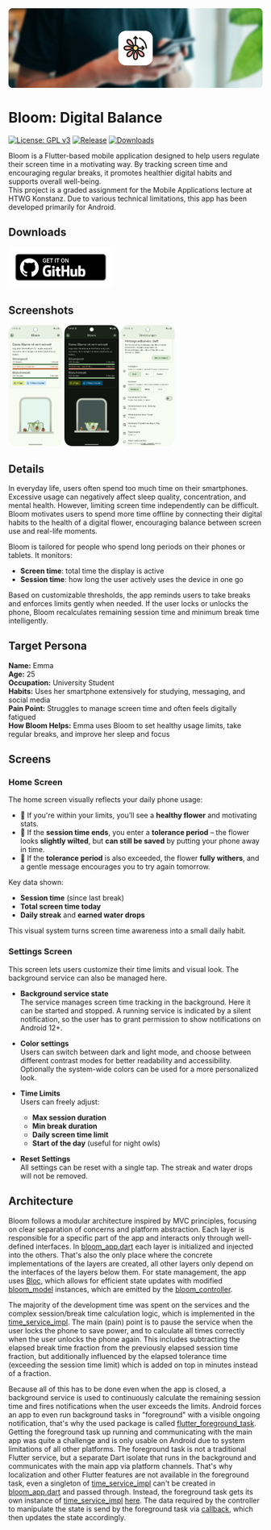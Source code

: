 <img src="assets/github/header.png" />

# Bloom: Digital Balance

[![License: GPL v3](https://img.shields.io/badge/License-GPLv3-blue.svg)](https://www.gnu.org/licenses/gpl-3.0)  [![Release](https://img.shields.io/github/v/release/patzly/bloom_flutter?label=Release)](https://github.com/patzly/bloom_flutter/releases)  [![Downloads](https://img.shields.io/github/downloads/patzly/bloom_flutter/total.svg?label=Downloads)](https://github.com/patzly/bloom_flutter/releases)

Bloom is a Flutter-based mobile application designed to help users regulate their screen time in a motivating way. By tracking screen time and encouraging regular breaks, it promotes healthier digital habits and supports overall well-being.  
This project is a graded assignment for the Mobile Applications lecture at HTWG Konstanz. Due to various technical limitations, this app has been developed primarily for Android.

## Downloads

<a href='https://github.com/patzly/bloom_flutter/releases'><img alt='Get it on GitHub' height="80" src='assets/github/badge_github.png'/></a>

## Screenshots

<a href="https://raw.githubusercontent.com/patzly/bloom_flutter/main/assets/github/screenshots/home_screen.png"><img src="assets/github/screenshots/home_screen.png" alt="Home Screen" height="240px"/></a>
<a href="https://raw.githubusercontent.com/patzly/bloom_flutter/main/assets/github/screenshots/settings_screen.png"><img src="assets/github/screenshots/dark_home_screen.png" alt="Settings Screen" height="240px"/></a>
<a href="https://raw.githubusercontent.com/patzly/bloom_flutter/main/assets/github/screenshots/settings_screen.png"><img src="assets/github/screenshots/settings_screen.png" alt="Settings Screen" height="240px"/></a>

## Details

In everyday life, users often spend too much time on their smartphones. Excessive usage can negatively affect sleep quality, concentration, and mental health. However, limiting screen time independently can be difficult.
Bloom motivates users to spend more time offline by connecting their digital habits to the health of a digital flower, encouraging balance between screen use and real-life moments.

Bloom is tailored for people who spend long periods on their phones or tablets. It monitors:

- **Screen time**: total time the display is active
- **Session time**: how long the user actively uses the device in one go

Based on customizable thresholds, the app reminds users to take breaks and enforces limits gently when needed. If the user locks or unlocks the phone, Bloom recalculates remaining session time and minimum break time intelligently.

## Target Persona

**Name:** Emma  
**Age:** 25  
**Occupation:** University Student  
**Habits:** Uses her smartphone extensively for studying, messaging, and social media  
**Pain Point:** Struggles to manage screen time and often feels digitally fatigued  
**How Bloom Helps:** Emma uses Bloom to set healthy usage limits, take regular breaks, and improve her sleep and focus

## Screens

### Home Screen

The home screen visually reflects your daily phone usage:

- 🌱 If you're within your limits, you’ll see a **healthy flower** and motivating stats.
- 🌾 If the **session time ends**, you enter a **tolerance period** – the flower looks **slightly wilted**, but **can still be saved** by putting your phone away in time.
- 🥀 If the **tolerance period** is also exceeded, the flower **fully withers**, and a gentle message encourages you to try again tomorrow.

Key data shown:
- **Session time** (since last break)
- **Total screen time today**
- **Daily streak** and **earned water drops**

This visual system turns screen time awareness into a small daily habit.

### Settings Screen

This screen lets users customize their time limits and visual look. The background service can also be managed here.

- **Background service state**  
  The service manages screen time tracking in the background. Here it can be started and stopped. A running service is indicated by a silent notification, so the user has to grant permission to show notifications on Android 12+.

- **Color settings**  
  Users can switch between dark and light mode, and choose between different contrast modes for better readability and accessibility. Optionally the system-wide colors can be used for a more personalized look.

- **Time Limits**  
  Users can freely adjust:
  - **Max session duration**
  - **Min break duration**
  - **Daily screen time limit**
  - **Start of the day** (useful for night owls)

- **Reset Settings**  
  All settings can be reset with a single tap. The streak and water drops will not be removed.

## Architecture

Bloom follows a modular architecture inspired by MVC principles, focusing on clear separation of concerns and platform abstraction. Each layer is responsible for a specific part of the app and interacts only through well-defined interfaces.
In [bloom_app.dart](https://github.com/patzly/bloom_flutter/blob/main/lib/bloom_app.dart) each layer is initialized and injected into the others. That's also the only place where the concrete implementations of the layers are created, all other layers only depend on the interfaces of the layers below them.
For state management, the app uses [Bloc](https://pub.dev/packages/flutter_bloc), which allows for efficient state updates with modified [bloom_model](https://github.com/patzly/bloom_flutter/blob/main/lib/model/bloom_model.dart) instances, which are emitted by the [bloom_controller](https://github.com/patzly/bloom_flutter/blob/main/lib/controller/bloom_controller.dart).

The majority of the development time was spent on the services and the complex session/break time calculation logic, which is implemented in the [time_service_impl](https://github.com/patzly/bloom_flutter/blob/main/lib/services/time/time_service_impl.dart).
The main (pain) point is to pause the service when the user locks the phone to save power, and to calculate all times correctly when the user unlocks the phone again. This includes subtracting the elapsed break time fraction from the previously elapsed session time fraction, but additionally influenced by the elapsed tolerance time (exceeding the session time limit) which is added on top in minutes instead of a fraction.

Because all of this has to be done even when the app is closed, a background service is used to continuously calculate the remaining session time and fires notifications when the user exceeds the limits. Android forces an app to even run background tasks in "foreground" with a visible ongoing notification, that's why the used package is called [flutter_foreground_task](https://pub.dev/packages/flutter_foreground_task).
Getting the foreground task up running and communicating with the main app was quite a challenge and is only usable on Android due to system limitations of all other platforms. The foreground task is not a traditional Flutter service, but a separate Dart isolate that runs in the background and communicates with the main app via platform channels.
That's why localization and other Flutter features are not available in the foreground task, even a singleton of [time_service_impl](https://github.com/patzly/bloom_flutter/blob/main/lib/services/time/time_service_impl.dart) can't be created in [bloom_app.dart](https://github.com/patzly/bloom_flutter/blob/main/lib/bloom_app.dart) and passed through.
Instead, the foreground task gets its own instance of [time_service_impl](https://github.com/patzly/bloom_flutter/blob/main/lib/services/time/time_service_impl.dart) [here](https://github.com/patzly/bloom_flutter/blob/4baf656917e4aafcc6573df3d47637072c2aa880/lib/services/background/background_service_android_impl.dart#L15).
The data required by the controller to manipulate the state is send by the foreground task via [callback](https://github.com/patzly/bloom_flutter/blob/4baf656917e4aafcc6573df3d47637072c2aa880/lib/controller/bloom_controller_impl.dart#L187), which then updates the state accordingly.